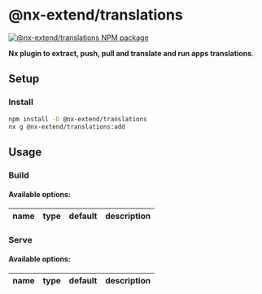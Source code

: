 # @nx-extend/translations

<a href="https://www.npmjs.com/package/@nx-extend/translations" rel="nofollow">
  <img src="https://badgen.net/npm/v/@nx-extend/translations" alt="@nx-extend/translations NPM package">
</a>

**Nx plugin to extract, push, pull and translate and run apps translations**.

## Setup

### Install

```sh
npm install -D @nx-extend/translations
nx g @nx-extend/translations:add
```

## Usage

### Build

#### Available options:

| name         | type     | default | description                                          |
| ------------ | -------- | ------- | ---------------------------------------------------- |

### Serve

#### Available options:

| name         | type     | default | description                                          |
| ------------ | -------- | ------- | ---------------------------------------------------- |
